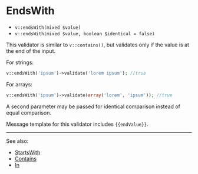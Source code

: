 # EndsWith

- `v::endsWith(mixed $value)`
- `v::endsWith(mixed $value, boolean $identical = false)`

This validator is similar to `v::contains()`, but validates
only if the value is at the end of the input.

For strings:

```php
v::endsWith('ipsum')->validate('lorem ipsum'); //true
```

For arrays:

```php
v::endsWith('ipsum')->validate(array('lorem', 'ipsum')); //true
```

A second parameter may be passed for identical comparison instead
of equal comparison.

Message template for this validator includes `{{endValue}}`.

***
See also:

  * [StartsWith](StartsWith.md)
  * [Contains](Contains.md)
  * [In](In.md)
